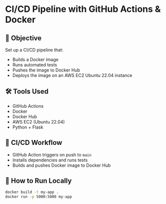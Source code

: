 # CI/CD Pipeline with GitHub Actions & Docker

## 🚀 Objective
Set up a CI/CD pipeline that:
- Builds a Docker image
- Runs automated tests
- Pushes the image to Docker Hub
- Deploys the image on an AWS EC2 Ubuntu 22.04 instance

## 🛠️ Tools Used
- GitHub Actions
- Docker
- Docker Hub
- AWS EC2 (Ubuntu 22.04)
- Python + Flask


## 🔁 CI/CD Workflow
- GitHub Action triggers on push to `main`
- Installs dependencies and runs tests
- Builds and pushes Docker image to Docker Hub

## 🧪 How to Run Locally
```bash
docker build -t my-app .
docker run -p 5000:5000 my-app

